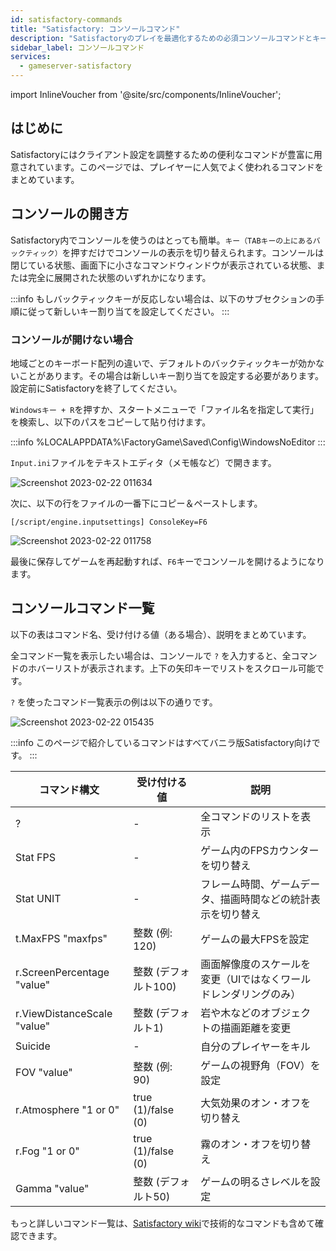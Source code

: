 ```yaml
---
id: satisfactory-commands
title: "Satisfactory: コンソールコマンド"
description: "Satisfactoryのプレイを最適化するための必須コンソールコマンドとキー割り当てのコツをチェック → 今すぐ詳しく見る"
sidebar_label: コンソールコマンド
services:
  - gameserver-satisfactory
---
```


import InlineVoucher from '@site/src/components/InlineVoucher';

## はじめに

Satisfactoryにはクライアント設定を調整するための便利なコマンドが豊富に用意されています。このページでは、プレイヤーに人気でよく使われるコマンドをまとめています。

<InlineVoucher />

## コンソールの開き方
Satisfactory内でコンソールを使うのはとっても簡単。`キー（TABキーの上にあるバックティック）`を押すだけでコンソールの表示を切り替えられます。コンソールは閉じている状態、画面下に小さなコマンドウィンドウが表示されている状態、または完全に展開された状態のいずれかになります。

:::info
もしバックティックキーが反応しない場合は、以下のサブセクションの手順に従って新しいキー割り当てを設定してください。
:::

### コンソールが開けない場合
地域ごとのキーボード配列の違いで、デフォルトのバックティックキーが効かないことがあります。その場合は新しいキー割り当てを設定する必要があります。設定前にSatisfactoryを終了してください。

`Windowsキー + R`を押すか、スタートメニューで「ファイル名を指定して実行」を検索し、以下のパスをコピーして貼り付けます。

:::info
%LOCALAPPDATA%\FactoryGame\Saved\Config\WindowsNoEditor
:::

`Input.ini`ファイルをテキストエディタ（メモ帳など）で開きます。

![Screenshot 2023-02-22 011634](https://screensaver01.zap-hosting.com/index.php/s/re9wfZLbCosj5K5/preview)

次に、以下の行をファイルの一番下にコピー＆ペーストします。

`[/script/engine.inputsettings] ConsoleKey=F6`

![Screenshot 2023-02-22 011758](https://screensaver01.zap-hosting.com/index.php/s/Qta7zsNA9ofo3dp/preview)

最後に保存してゲームを再起動すれば、`F6`キーでコンソールを開けるようになります。

## コンソールコマンド一覧

以下の表はコマンド名、受け付ける値（ある場合）、説明をまとめています。

全コマンド一覧を表示したい場合は、コンソールで `?` を入力すると、全コマンドのホバーリストが表示されます。上下の矢印キーでリストをスクロール可能です。

`?` を使ったコマンド一覧表示の例は以下の通りです。

![Screenshot 2023-02-22 015435](https://screensaver01.zap-hosting.com/index.php/s/gS7bSwCFNngz8yx/preview)

:::info
このページで紹介しているコマンドはすべてバニラ版Satisfactory向けです。
:::

| コマンド構文                  | 受け付ける値 | 説明 | 
| ----------------------- | ---------- | --------- | 
| ?      | -          | 全コマンドのリストを表示         | 
| Stat FPS      | -          | ゲーム内のFPSカウンターを切り替え         | 
| Stat UNIT      | -          | フレーム時間、ゲームデータ、描画時間などの統計表示を切り替え         | 
| t.MaxFPS "maxfps"      | 整数 (例: 120)          | ゲームの最大FPSを設定         | 
| r.ScreenPercentage "value"      | 整数 (デフォルト100)          | 画面解像度のスケールを変更（UIではなくワールドレンダリングのみ）         | 
| r.ViewDistanceScale "value"      | 整数 (デフォルト1)          | 岩や木などのオブジェクトの描画距離を変更         | 
| Suicide      | -          | 自分のプレイヤーをキル         | 
| FOV "value"      | 整数 (例: 90)          | ゲームの視野角（FOV）を設定         | 
| r.Atmosphere "1 or 0"      | true (1)/false (0)          | 大気効果のオン・オフを切り替え        | 
| r.Fog "1 or 0"      | true (1)/false (0)          | 霧のオン・オフを切り替え         | 
| Gamma "value"      | 整数 (デフォルト50)          | ゲームの明るさレベルを設定         | 

もっと詳しいコマンド一覧は、[Satisfactory wiki](https://satisfactory.fandom.com/wiki/Console)で技術的なコマンドも含めて確認できます。

<InlineVoucher />